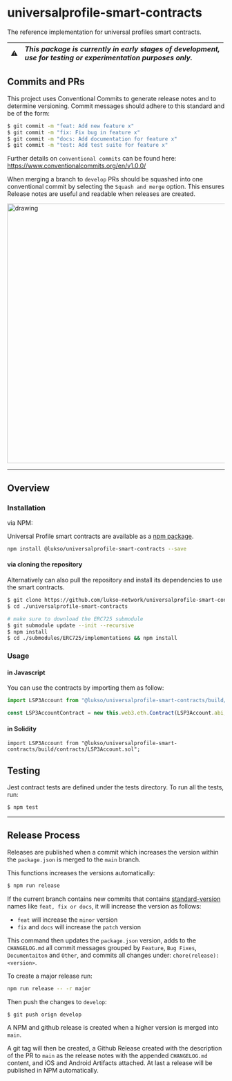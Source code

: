 # universalprofile-smart-contracts

The reference implementation for universal profiles smart contracts.

| :warning: | _This package is currently in early stages of development,<br/> use for testing or experimentation purposes only._ |
| :-------: | :----------------------------------------------------------------------------------------------------------------- |

## Commits and PRs

This project uses Conventional Commits to generate release notes and to determine versioning. Commit messages should adhere to this standard and be of the form:

```bash
$ git commit -m "feat: Add new feature x"
$ git commit -m "fix: Fix bug in feature x"
$ git commit -m "docs: Add documentation for feature x"
$ git commit -m "test: Add test suite for feature x"
```
Further details on `conventional commits` can be found here: https://www.conventionalcommits.org/en/v1.0.0/

When merging a branch to `develop` PRs should be squashed into one conventional commit by selecting the `Squash and merge` option. This ensures Release notes are useful and readable when releases are created.

<!-- ![alt text](https://docs.github.com/assets/images/help/pull_requests/select-squash-and-merge-from-drop-down-menu.png) -->
<img src="https://docs.github.com/assets/images/help/pull_requests/select-squash-and-merge-from-drop-down-menu.png" alt="drawing" style="width:600px;"/>


---
## Overview

### Installation

via NPM:

Universal Profile smart contracts are available as a [npm package](https://www.npmjs.com/package/@lukso/universalprofile-smart-contracts).

```bash
npm install @lukso/universalprofile-smart-contracts --save
```

#### via cloning the repository

Alternatively can also pull the repository and install its dependencies to use the smart contracts.

```bash
$ git clone https://github.com/lukso-network/universalprofile-smart-contracts.git
$ cd ./universalprofile-smart-contracts

# make sure to download the ERC725 submodule
$ git submodule update --init --recursive
$ npm install
$ cd ./submodules/ERC725/implementations && npm install
```

### Usage

#### in Javascript

You can use the contracts by importing them as follow:

```javascript
import LSP3Account from "@lukso/universalprofile-smart-contracts/build/contracts/LSP3Account.json";

const LSP3AccountContract = new this.web3.eth.Contract(LSP3Account.abi, "", defaultOptions);
```

#### in Solidity

```solidity
import LSP3Account from "@lukso/universalprofile-smart-contracts/build/contracts/LSP3Account.sol";
```

## Testing

Jest contract tests are defined under the tests directory. To run all the tests, run:

```bash
$ npm test
```
---

## Release Process

Releases are published when a commit which increases the version within the `package.json` is merged to the `main` branch.


This functions increases the versions automatically:
```bash
$ npm run release
```

If the current branch contains new commits that contains [standard-version](https://github.com/conventional-changelog/standard-version) names like `feat, fix or docs`, it will increase the version as follows:

- `feat` will increase the `minor` version
- `fix` and `docs` will increase the `patch` version

This command then updates the `package.json` version, adds to the `CHANGELOG.md` all commit messages grouped by `Feature`, `Bug Fixes`, `Documentaiton` and `Other`, and commits all changes under: `chore(release): <version>`.


To create a major release run:
```bash
npm run release -- -r major
```

Then push the changes to `develop`:
```bash
$ git push orign develop
```

A NPM and github release is created when a higher version is merged into `main`.

A git tag will then be created, a Github Release created with the description of the PR to `main` as the release notes with the appended `CHANGELOG.md` content, and iOS and Android Artifacts attached.
At last a release will be published in NPM automatically.